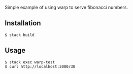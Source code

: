 Simple example of using warp to serve fibonacci numbers.

## Installation

    $ stack build

## Usage

    $ stack exec warp-test
    $ curl http://localhost:3000/30

